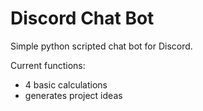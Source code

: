 # Discord Chat Bot
Simple python scripted chat bot for Discord.

Current functions: <br>
- 4 basic calculations <br>
- generates project ideas
